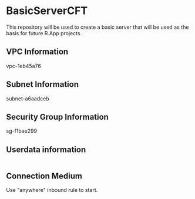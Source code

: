# BasicServerCFT
This repository will be used to create a basic server that will be used as the basis for future R.App projects.

## VPC Information
vpc-1eb45a76

## Subnet Information
subnet-a6aadceb

## Security Group Information
sg-f1bae299 

## Userdata information

```
```

## Connection Medium
Use "anywhere" inbound rule to start.




